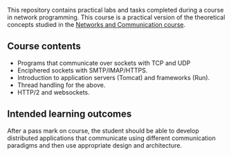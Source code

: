 This repository contains practical labs and tasks completed during a course in network programming. This course is a practical version of the theoretical concepts studied in the [Networks and Communication course](https://github.com/Abbasalubeid/NetworksAndCommunication).

## Course contents

- Programs that communicate over sockets with TCP and UDP
- Enciphered sockets with SMTP/IMAP/HTTPS.
- Introduction to application servers (Tomcat) and frameworks (Run).
- Thread handling for the above.
- HTTP/2 and websockets.

## Intended learning outcomes

After a pass mark on course, the student should be able to develop distributed applications that communicate using different communication paradigms and then use appropriate design and architecture.
